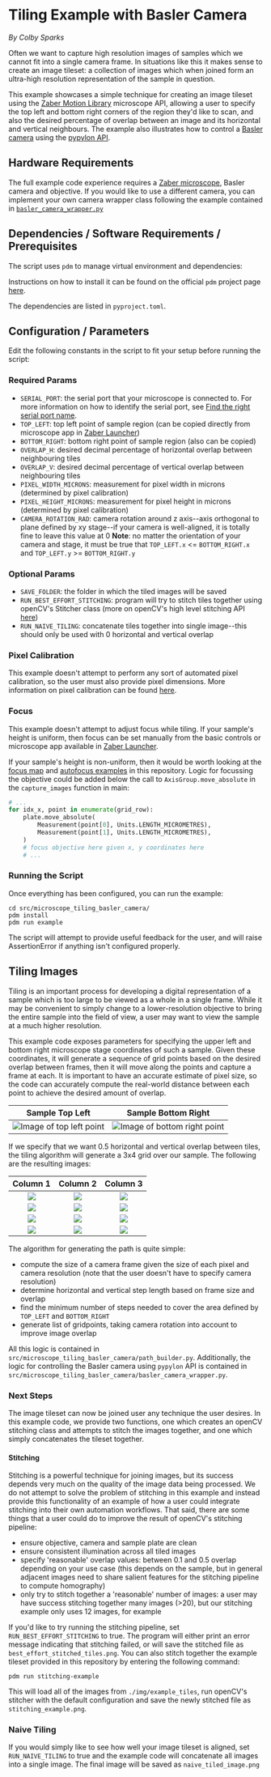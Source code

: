# Tiling Example with Basler Camera

*By Colby Sparks*

Often we want to capture high resolution images of samples which we cannot fit into a single camera frame. In situations like this it makes sense to create an image tileset: a collection of images which when joined form an ultra-high resolution representation of the sample in question.

This example showcases a simple technique for creating an image tileset using the [Zaber Motion Library](https://software.zaber.com/motion-library) microscope API, allowing a user to specify the top left and bottom right corners of the region they'd like to scan, and also the desired percentage of overlap between an image and its horizontal and vertical neighbours. The example also illustrates how to control a [Basler camera](https://www.baslerweb.com/en/cameras/) using the [pypylon API](https://github.com/basler/pypylon).

## Hardware Requirements

The full example code experience requires a [Zaber microscope](https://www.zaber.com/products/microscopes), Basler camera and objective. If you would like to use a different camera, you can implement your own camera wrapper class following the example contained in [`basler_camera_wrapper.py`](src/microscope_tiling_basler_camera/basler_camera_wrapper.py)

## Dependencies / Software Requirements / Prerequisites

The script uses `pdm` to manage virtual environment and dependencies:

Instructions on how to install it can be found on the official `pdm` project page [here](https://github.com/pdm-project/pdm).

The dependencies are listed in `pyproject.toml`.

## Configuration / Parameters

Edit the following constants in the script to fit your setup before running the script:

### Required Params

- `SERIAL_PORT`: the serial port that your microscope is connected to.
For more information on how to identify the serial port, see [Find the right serial port name](https://software.zaber.com/motion-library/docs/guides/communication/find_right_port).
- `TOP_LEFT`: top left point of sample region (can be copied directly from microscope app in [Zaber Launcher](https://software.zaber.com/zaber-launcher/download))
- `BOTTOM_RIGHT`: bottom right point of sample region (also can be copied)
- `OVERLAP_H`: desired decimal percentage of horizontal overlap between neighbouring tiles
- `OVERLAP_V`: desired decimal percentage of vertical overlap between neighbouring tiles
- `PIXEL_WIDTH_MICRONS`: measurement for pixel width in microns (determined by pixel calibration)
- `PIXEL_HEIGHT_MICRONS`: measurement for pixel height in microns (determined by pixel calibration)
- `CAMERA_ROTATION_RAD`: camera rotation around z axis--axis orthogonal to plane defined by xy stage--if your camera is well-aligned, it is totally fine to leave this value at 0
__Note__: no matter the orientation of your camera and stage, it must be true that `TOP_LEFT.x` <= `BOTTOM_RIGHT.x` and `TOP_LEFT.y` >= `BOTTOM_RIGHT.y`

### Optional Params

- `SAVE_FOLDER`: the folder in which the tiled images will be saved
- `RUN_BEST_EFFORT_STITCHING`: program will try to stitch tiles together using openCV's Stitcher class (more on openCV's high level stitching API [here](https://docs.opencv.org/4.x/d8/d19/tutorial_stitcher.html))
- `RUN_NAIVE_TILING`: concatenate tiles together into single image--this should only be used with 0 horizontal
and vertical overlap

### Pixel Calibration

This example doesn't attempt to perform any sort of automated pixel calibration, so the user must also provide pixel dimensions. More information on pixel calibration can be found [here](https://ibidi.com/img/cms/support/AN/AN22_Pixel_Size.pdf).

### Focus

This example doesn't attempt to adjust focus while tiling. If your sample's height is uniform, then focus can be set manually from the basic controls or microscope app available in [Zaber Launcher](https://software.zaber.com/zaber-launcher/download).

If your sample's height is non-uniform, then it would be worth looking at the [focus map](../microscope_autofocus/) and [autofocus examples](../microscope_autofocus/) in this repository. Logic for focussing the objective could be added below the call to `AxisGroup.move_absolute` in the `capture_images` function in main:

```python
# ...
for idx_x, point in enumerate(grid_row):
    plate.move_absolute(
        Measurement(point[0], Units.LENGTH_MICROMETRES),
        Measurement(point[1], Units.LENGTH_MICROMETRES),
    )
    # focus objective here given x, y coordinates here
    # ...
```

### Running the Script

Once everything has been configured, you can run the example:

```shell
cd src/microscope_tiling_basler_camera/
pdm install
pdm run example
```

The script will attempt to provide useful feedback for the user, and will raise AssertionError if anything isn't configured properly.

## Tiling Images

Tiling is an important process for developing a digital representation of a sample which is too large to be viewed as a whole in a single frame. While it may be convenient to simply change to a lower-resolution objective to bring the entire sample into the field of view, a user may want to view the sample at a much higher resolution.

This example code exposes parameters for specifying the upper left and bottom right microscope stage coordinates of such a sample. Given these coordinates, it will generate a sequence of grid points based on the desired overlap between frames, then it will move along the points and capture a frame at each. It is important to have an accurate estimate of pixel size, so the code can accurately compute the real-world distance between each point to achieve the desired amount of overlap.

| Sample Top Left | Sample Bottom Right |
| :---: | :---: |
| ![Image of top left point](img/top_left.png) | ![Image of bottom right point](img/bottom_right.png) |

If we specify that we want 0.5 horizontal and vertical overlap between tiles, the tiling algorithm will generate a 3x4 grid over our sample. The following are the resulting images:

| Column 1 | Column 2 | Column 3 |
| :---: | :---: | :---: |
| <img src="img/example_tiles/tile_0_0.png" style="max-width:150px; max-height:150px;"> | <img src="img/example_tiles/tile_0_1.png" style="max-width:150px; max-height:150px;"> | <img src="img/example_tiles/tile_0_2.png" style="max-width:150px; max-height:150px;"> |
| <img src="img/example_tiles/tile_1_0.png" style="max-width:150px; max-height:150px;"> | <img src="img/example_tiles/tile_1_1.png" style="max-width:150px; max-height:150px;"> | <img src="img/example_tiles/tile_1_2.png" style="max-width:150px; max-height:150px;"> |
| <img src="img/example_tiles/tile_2_0.png" style="max-width:150px; max-height:150px;"> | <img src="img/example_tiles/tile_2_1.png" style="max-width:150px; max-height:150px;"> | <img src="img/example_tiles/tile_2_2.png" style="max-width:150px; max-height:150px;"> |
| <img src="img/example_tiles/tile_3_0.png" style="max-width:150px; max-height:150px;"> | <img src="img/example_tiles/tile_3_1.png" style="max-width:150px; max-height:150px;"> | <img src="img/example_tiles/tile_3_2.png" style="max-width:150px; max-height:150px;"> |

The algorithm for generating the path is quite simple:

- compute the size of a camera frame given the size of each pixel and camera resolution (note that the user doesn't have to specify camera resolution)
- determine horizontal and vertical step length based on frame size and overlap
- find the minimum number of steps needed to cover the area defined by `TOP_LEFT` and `BOTTOM_RIGHT`
- generate list of gridpoints, taking camera rotation into account to improve image overlap

All this logic is contained in `src/microscope_tiling_basler_camera/path_builder.py`. Additionally, the logic for controlling the Basler camera using `pypylon` API is contained in `src/microscope_tiling_basler_camera/basler_camera_wrapper.py`.

### Next Steps

The image tileset can now be joined user any technique the user desires. In this example code, we provide two functions, one which creates an openCV stitching class and attempts to stitch the images together, and one which simply concatenates the tileset together.

#### Stitching

Stitching is a powerful technique for joining images, but its success depends very much on the quality of the image data being processed. We do not attempt to solve the problem of stitching in this example and instead provide this functionality of an example of how a user could integrate stitching into their own automation workflows. That said, there are some things that a user could do to improve the result of openCV's stitching pipeline:

- ensure objective, camera and sample plate are clean
- ensure consistent illumination across all tiled images
- specify 'reasonable' overlap values: between 0.1 and 0.5 overlap depending on your use case (this depends on the sample, but in general adjacent images need to share salient features for the stitching pipeline to compute homography)
- only try to stitch together a 'reasonable' number of images: a user may have success stitching together many images (>20), but our stitching example only uses 12 images, for example

If you'd like to try running the stitching pipeline, set `RUN_BEST_EFFORT_STITCHING` to true. The program will either print an error message indicating that stitching failed, or will save the stitched file as `best_effort_stitched_tiles.png`. You can also stitch together the example tileset provided in this repository by entering the following command:

```shell
pdm run stitching-example
```

This will load all of the images from `./img/example_tiles`, run openCV's stitcher with the default configuration and save the newly stitched file as `stitching_example.png`.

### Naive Tiling

If you would simply like to see how well your image tileset is aligned, set `RUN_NAIVE_TILING` to true and the example code will concatenate all images into a single image. The final image will be saved as `naive_tiled_image.png`
